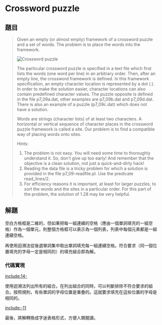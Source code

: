 # Crossword puzzle

## 題目

>Given an empty (or almost empty) framework of a crossword puzzle and a set of words. The problem is to place the words into the framework.
>
>![Crossword puzzle](https://sites.google.com/site/prologsite/_/rsrc/1264956149766/prolog-problems/7/p99.gif)
>
>The particular crossword puzzle is specified in a text file which first lists the words (one word per line) in an arbitrary order. Then, after an empty line, the crossword framework is defined. In this framework specification, an empty character location is represented by a dot (.). In order to make the solution easier, character locations can also contain predefined character values. The puzzle opposite is defined in the file p7_09a.dat, other examples are p7_09b.dat and p7_09d.dat. There is also an example of a puzzle (p7_09c.dat) which does not have a solution.
>
>Words are strings (character lists) of at least two characters. A horizontal or vertical sequence of character places in the crossword puzzle framework is called a site. Our problem is to find a compatible way of placing words onto sites. 
>
>Hints: 
>1. The problem is not easy. You will need some time to thoroughly understand it. So, don't give up too early! And remember that the objective is a clean solution, not just a quick-and-dirty hack!
>2. Reading the data file is a tricky problem for which a solution is provided in the file p7_09-readfile.pl. Use the predicate read_lines/2.
>3. For efficiency reasons it is important, at least for larger puzzles, to sort the words and the sites in a particular order. For this part of the problem, the solution of 1.28 may be very helpful.

## 解題

空白方格框是二維的，但如果把每一組連續的空格（應由一個單詞填充的一組空格）作為一個單元，則整個方格框可以表示為一個列表，列表中每個元素都是一組連續空格。

再使用迴溯法從後選單詞集中取出單詞填充每一組連續空格。符合要求（同一個位置填充的字母一定是相同的）的填充組合即為解。

### 代碼實現

[include:14-](../../../python99/misc/p709.py)

使用迴溯法列出所有的組合。在列出組合的同時，可以判斷排除不符合要求的組合。按照規則，有些單詞的字母位置是重疊的。這就要求填充在這些位置的字母是相同的。

[include:-11](../../../python99/misc/p709.py)

最後，將解轉換成字迷表格形式，方便人類閱讀。